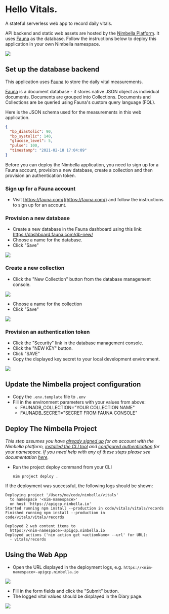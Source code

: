 # Hello Vitals.

A stateful serverless web app to record daily vitals. 

API backend and static web assets are hosted by the [Nimbella Platform](https://nimbella.com). It uses [Fauna](https://fauna.com/) as the database. Follow the instructions below to deploy this application in your own Nimbella namespace.

![](.images/app.png)

## Set up the database backend

This application uses [Fauna](https://fauna.com/) to store the daily vital measurements. 

[Fauna](https://fauna.com/) is a document database - it stores native JSON object as individual documents. Documents are grouped into Collections. Documents and Collections are be queried using Fauna's custom query language (FQL).

Here is the JSON schema used for the measurements in this web application.

```json
{
  "bp_diastolic": 90,
  "bp_systolic": 140,
  "glucose_level": 5,
  "pulse": 100,
  "timestamp": "2021-02-18 17:04:09"
}
```

Before you can deploy the Nimbella application, you need to sign up for a Fauna account, provision a new database, create a collection and then provision an authentication token. 

### Sign up for a Fauna account

- Visit [https://fauna.com/](https://fauna.com/) and follow the instructions to sign up for an account.

### Provision a new database

- Create a new database in the Fauna dashboard using this link: https://dashboard.fauna.com/db-new/
- Choose a name for the database.
- Click "Save"

![](.images/create-database.png)

### Create a new collection

- Click the "New Collection" button from the database management console.

![](.images/create-collection.png)

- Choose a name for the collection
- Click "Save"

![](.images/collection.png)

### Provision an authentication token

- Click the "Security" link in the database management console.
- Click the "NEW KEY" button.
- Click "SAVE"
- Copy the displayed key secret to your local development environment.

![](.images/key.png)

## Update the Nimbella project configuration

- Copy the `.env.template` file to `.env`
- Fill in the environment parameters with your values from above:
  - FAUNADB_COLLECTION="YOUR COLLECTION NAME"
  - FAUNADB_SECRET="SECRET FROM FAUNA CONSOLE"

## Deploy The Nimbella Project

*This step assumes you have [already signed up](https://nimbella.com/signup) for an account with the Nimbella platform, [installed the CLI tool](https://docs.nimbella.com/install) and [configured authentication](https://docs.nimbella.com/namespaces) for your namespace. If you need help with any of these steps please see documentation [here](https://docs.nimbella.com/).*

- Run the project deploy command from your CLI

  ```
  nim project deploy .
  ```

If the deployment was successful, the following logs should be shown:

```
Deploying project '/Users/me/code/nimbella/vitals'
  to namespace '<nim-namespace>'
  on host 'https://apigcp.nimbella.io'
Started running npm install --production in code/vitals/vitals/records
Finished running npm install --production in code/vitals/vitals/records

Deployed 2 web content items to
  https://<nim-namespace>-apigcp.nimbella.io
Deployed actions ('nim action get <actionName> --url' for URL):
  - vitals/records
```

## Using the Web App

- Open the URL displayed in the deployment logs, e.g. `https://<nim-namespace>-apigcp.nimbella.io`

![](.images/form.png)

- Fill in the form fields and click the "Submit" button.
- The logged vital values should be displayed in the Diary page.

![](.images/diary.png)